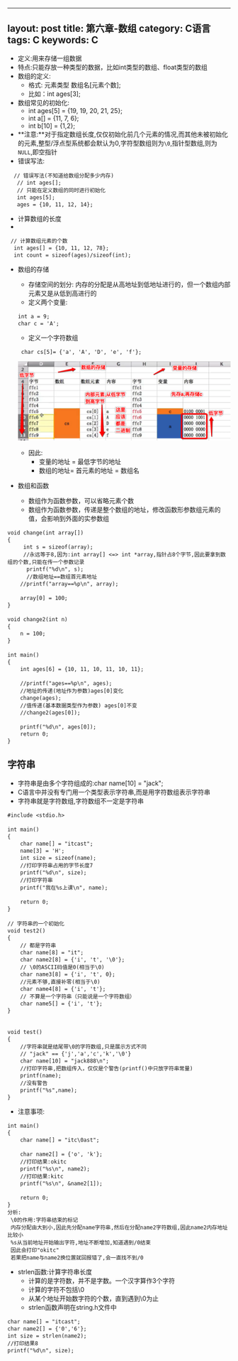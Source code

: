 
---
layout: post
title:  第六章-数组
category: C语言
tags: C
keywords: C
---

* 定义:用来存储一组数据
* 特点:只能存放一种类型的数据，比如int类型的数组、float类型的数组
* 数组的定义:
	* 格式: 元素类型 数组名[元素个数];
	* 比如：int ages[3];
* 数组常见的初始化:
  * int ages[5] = {19, 19, 20, 21, 25};
  * int a[] = {11, 7, 6};
  * int b[10] = {1,2};
* **注意:**对于指定数组长度,仅仅初始化前几个元素的情况,而其他未被初始化的元素,整型/浮点型系统都会默认为0,字符型数组则为`\0`,指针型数组,则为`NULL`,即空指针
* 错误写法:

 ```
   // 错误写法(不知道给数组分配多少内存)
    // int ages[];
    // 只能在定义数组的同时进行初始化
    int ages[5];
    ages = {10, 11, 12, 14};
 ```
* 计算数组的长度
* 
```
 // 计算数组元素的个数
  int ages[] = {10, 11, 12, 78};
  int count = sizeof(ages)/sizeof(int);
```
* 数组的存储
	* 存储空间的划分: 内存的分配是从高地址到低地址进行的，但一个数组内部元素又是从低到高进行的
	* 定义两个变量:
	
	```
	int a = 9;
    char c = 'A';
	```
	
	* 定义一个字符数组
	
	```
	 char cs[5]= {'a', 'A', 'D', 'e', 'f'};
	```
	
	![存储图片](https://raw.githubusercontent.com/zhoghua123/imgsBed/master/Snip20171103_6.png)
	
	* 因此:
		* 变量的地址 = 最低字节的地址 
		* 数组的地址= 首元素的地址 = 数组名
* 数组和函数
	* 数组作为函数参数，可以省略元素个数
	* 数组作为函数参数，传递是整个数组的地址，修改函数形参数组元素的值，会影响到外面的实参数组
	
```
void change(int array[])
{
     int s = sizeof(array);
     //永远等于8,因为:int array[] <=> int *array,指针占8个字节,因此要拿到数组的个数,只能在传一个参数记录
      printf("%d\n", s);
      //数组地址==数组首元素地址
    //printf("array==%p\n", array);
    
    array[0] = 100;
}

void change2(int n)
{
    n = 100;
}

int main()
{
    int ages[6] = {10, 11, 10, 11, 10, 11};
    
    //printf("ages==%p\n", ages);
    //地址的传递(地址作为参数)ages[0]变化
    change(ages);
    //值传递(基本数据类型作为参数) ages[0]不变
    //change2(ages[0]);
    
    printf("%d\n", ages[0]);
    return 0;
}
```
## 字符串
* 字符串是由多个字符组成的:char name[10] = "jack";
* C语言中并没有专门用一个类型表示字符串,而是用字符数组表示字符串
* 字符串就是字符数组,字符数组不一定是字符串

```
#include <stdio.h>

int main()
{
    char name[] = "itcast";
    name[3] = 'H';
    int size = sizeof(name);
    //打印字符串占用的字节长度7
    printf("%d\n", size);
    //打印字符串
    printf("我在%s上课\n", name);
    
    return 0;
}

// 字符串的一个初始化
void test2()
{
    // 都是字符串
    char name[8] = "it";
    char name2[8] = {'i', 't', '\0'};
    // \0的ASCII码值是0(相当于\0)
    char name3[8] = {'i', 't', 0};
    //元素不够,直接补零(相当于\0)
    char name4[8] = {'i', 't'};
    // 不算是一个字符串（只能说是一个字符数组）
    char name5[] = {'i', 't'};
}


void test()
{
    //字符串就是结尾带\0的字符数组,只是展示方式不同
    // "jack" == {'j','a','c','k','\0'}
    char name[10] = "jack888\n";
    //打印字符串,把数组传入，仅仅是个警告(printf()中只放字符串常量)
    printf(name);
    //没有警告
    printf("%s",name);
}

```
* 注意事项:

```
int main()
{
    char name[] = "itc\0ast";
    
    char name2[] = {'o', 'k'};
    //打印结果:okitc
    printf("%s\n", name2);
    //打印结果:kitc
    printf("%s\n", &name2[1]);
    
    return 0;
}
分析:
 \0的作用:字符串结束的标记
 内存分配由大到小,因此先分配name字符串,然后在分配name2字符数组,因此name2内存地址比较小
 %s从当前地址开始输出字符,地址不断增加,知道遇到/0结束
 因此会打印"okitc"
 若果把name与name2换位置就回报错了,会一直找不到/0
```
* strlen函数:计算字符串长度
	* 计算的是字符数，并不是字数。一个汉字算作3个字符
	* 计算的字符不包括\0
	* 从某个地址开始数字符的个数，直到遇到\0为止
	* strlen函数声明在string.h文件中

```
char name[] = "itcast";
char name2[] = {'0','6'};
int size = strlen(name2);
//打印结果8
printf("%d\n", size);
```
